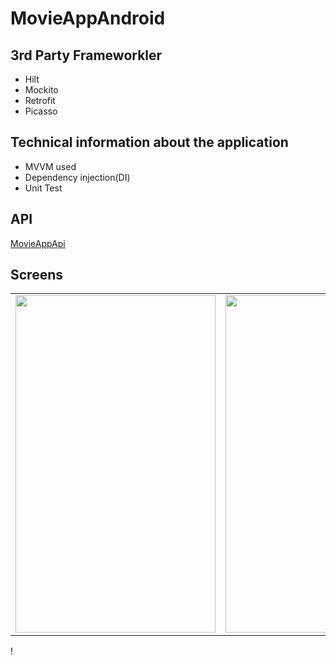 # MovieAppAndroid

## 3rd Party Frameworkler
<ul>
  <li>Hilt</li>
  <li>Mockito</li>
  <li>Retrofit</li>
  <li>Picasso</li>

</li>
</ul>  

## Technical information about the application
<ul>
  <li>MVVM used</li>
  <li>Dependency injection(DI)</li>
  <li>Unit Test</li>
</ul>  


## API
<p><a href="https://github.com/engingulek/MovieAppApi">MovieAppApi</a></p>

## Screens
 <table style"float:right;">
 <tr>
   <td> <image width="320" height="540" src = "https://github.com/user-attachments/assets/1c2229d4-d747-4d43-92d8-258e642989bf"> </td>
   <td>  <image width="320" height="540" src = "https://github.com/user-attachments/assets/5221be20-f2ec-468b-af13-a07252c0c7e2">   </td>
   <td>  <image width="320" height="540" src = "https://github.com/user-attachments/assets/e68649f9-5fd9-4707-a428-9d528b21a37d">   </td>

 </tr>

 </table>!


